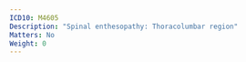 ```yaml
---
ICD10: M4605
Description: "Spinal enthesopathy: Thoracolumbar region"
Matters: No
Weight: 0
---
```


